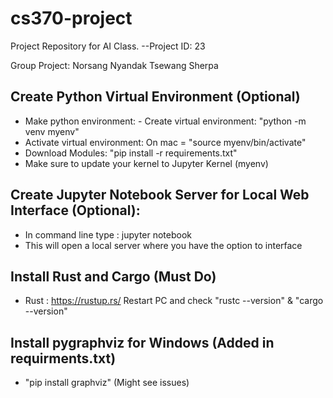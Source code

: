 # cs370-project

Project Repository for AI Class. --Project ID: 23

Group Project:
Norsang Nyandak
Tsewang Sherpa



## Create Python Virtual Environment (Optional)

- Make python environment: - Create virtual environment: "python -m venv myenv"
- Activate virtual environment: On mac = "source myenv/bin/activate"
- Download Modules: "pip install -r requirements.txt"
- Make sure to update your kernel to Jupyter Kernel (myenv)

## Create Jupyter Notebook Server for Local Web Interface (Optional):

- In command line type : jupyter notebook
- This will open a local server where you have the option to interface

## Install Rust and Cargo (Must Do)
- Rust : https://rustup.rs/
    Restart PC and check "rustc --version" & "cargo --version"

## Install pygraphviz for Windows (Added in requirments.txt)

- "pip install graphviz" (Might see issues)
